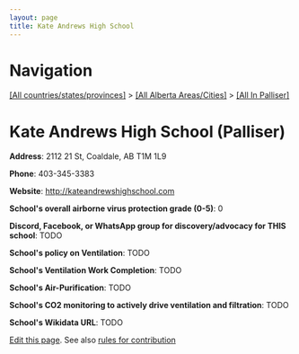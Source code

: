 ```yaml
---
layout: page
title: Kate Andrews High School
---
```

# Navigation

[[All countries/states/provinces]](../../..) > [[All Alberta Areas/Cities]](../..) > [[All In Palliser]](..)

# Kate Andrews High School (Palliser)

**Address**: 2112 21 St, Coaldale, AB T1M 1L9

**Phone**: 403-345-3383

**Website**: <http://kateandrewshighschool.com>

**School's overall airborne virus protection grade (0-5)**: 0

**Discord, Facebook, or WhatsApp group for discovery/advocacy for THIS school**: TODO

**School's policy on Ventilation**: TODO

**School's Ventilation Work Completion**: TODO

**School's Air-Purification**: TODO

**School's CO2 monitoring to actively drive ventilation and filtration**: TODO

**School's Wikidata URL**: TODO


[Edit this page](https://github.com/ventilate-schools/AB/edit/main/./Palliser/Kate_Andrews_High_School.md). See also [rules for contribution](../../../contribution-rules/)